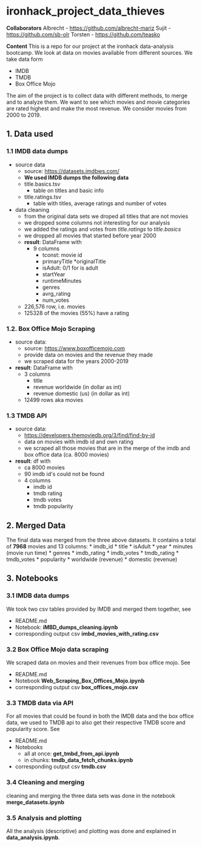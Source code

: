 # ironhack_project_data_thieves

**Collaborators**
Albrecht - https://github.com/albrecht-mariz
Sujit - https://github.com/sb-olr
Torsten - https://github.com/teasko

**Content**
This is a repo for our project at the ironhack data-analysis bootcamp. We look at data on movies available from different sources. We take data form

* IMDB
* TMDB
* Box Office Mojo

The aim of the project is to collect data with different methods, to merge and to analyze them. We want to see which movies and movie categories are rated highest and make the most revenue. We consider movies from 2000 to 2019.



## 1. Data used

### 1.1 IMDB data dumps

* source data
	* source: https://datasets.imdbws.com/
	* **We used IMDB dumps the following data**
	* title.basics.tsv
		* table on titles and basic info
	*  title.ratings.tsv
		* table with titles, average ratings and number of votes
* data cleaning
	* from the original data sets we droped all titles that are not movies
	* we dropped some columns not interesting for our analysis 
	* we added the ratings and votes from *title.ratings* to *title.basics*
	* we dropped all movies that started before year 2000
	* **result**: DataFrame with
		* 9 columns
			* tconst: movie id
			* primaryTitle 
			*originalTitle 
			* isAdult: 0/1 for is adult
			* startYear 
			* runtimeMinutes
			* genres 
			* avrg_rating
			* num_votes
	* 226,576 row, i.e. movies
	* 125328 of the movies (55%) have a rating
	
### 1.2. Box Office Mojo Scraping

* source data:
	* source: https://www.boxofficemojo.com
	* provide data on movies and the revenue they made
	* we scraped data for the years 2000-2019
* **result**: DataFrame with
	* 3 columns
		* title
		* revenue worldwide (in dollar as int)
		* revenue domestic (us) (in dollar as int)
	* 12499 rows aka movies


### 1.3 TMDB API
* source data:
	* https://developers.themoviedb.org/3/find/find-by-id
	* data on movies with imdb id and own rating
	* we scraped all those movies that are in the merge of the imdb and box office data (ca. 8000 movies)
* **result**: df with 
	* ca 8000 movies
	* 90 imdb id's could not be found
	* 4 columns
		* imdb id
		* tmdb rating
		* tmdb votes
		* tmdb popularity
    
## 2. Merged Data
The final data was merged from the three above datasets. It contains a total of **7968** movies and 13 columns:
	* imdb_id
	* title 
	* isAdult
	* year
	* minutes (movie run time)
	* genres
	* imdb_rating
	* imdb_votes
	* tmdb_rating
	* tmdb_votes
	* popularity
	* worldwide (revenue)
	* domestic (revenue)
	
## 3. Notebooks

### 3.1 IMDB data dumps
We took two csv tables provided by IMDB and merged them together, see 
* README.md
* Notebook: **iMBD_dumps_cleaning.ipynb**
* corresponding output csv **imbd_movies_with_rating.csv**

### 3.2 Box Office Mojo data scraping
We scraped data on movies and their revenues from box office mojo. See
* README.md
* Notebook **Web_Scraping_Box_Offices_Mojo.ipynb**
* corresponding output csv **box_offices_mojo.csv**

### 3.3 TMDB data via API
For all movies that could be found in both the IMDB data and the box office data, we used to TMDB api to also get their respective TMDB score and popularity score. See
* README.md
* Notebooks 
    * all at once: **get_tmbd_from_api.ipynb**
    * in chunks: **tmdb_data_fetch_chunks.ipynb**
* corresponding output csv **tmdb.csv**

### 3.4 Cleaning and merging
cleaning and merging the three data sets was done in the notebook **merge_datasets.ipynb**

### 3.5 Analysis and plotting
All the analysis (descriptive) and plotting was done and explained in **data_analysis.ipynb**. 
